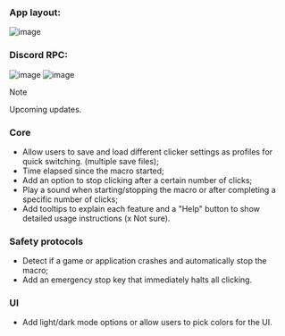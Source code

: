 ### App layout:

![image](https://github.com/user-attachments/assets/2f6e249f-8238-4c0f-8f48-1adc6a977caa)

### Discord RPC:

![image](https://github.com/user-attachments/assets/3c61d4f5-4cb5-4a50-9c4c-fc2156cbe7cb)
![image](https://github.com/user-attachments/assets/e013cbf2-85e9-427f-badf-cfefce686fcb)


> [!NOTE]
> Upcoming updates.

### Core
- Allow users to save and load different clicker settings as profiles for quick switching. (multiple save files);
- Time elapsed since the macro started;
- Add an option to stop clicking after a certain number of clicks;
- Play a sound when starting/stopping the macro or after completing a specific number of clicks;
- Add tooltips to explain each feature and a "Help" button to show detailed usage instructions (x Not sure).

### Safety protocols
- Detect if a game or application crashes and automatically stop the macro;
- Add an emergency stop key that immediately halts all clicking.

### UI
- Add light/dark mode options or allow users to pick colors for the UI.
